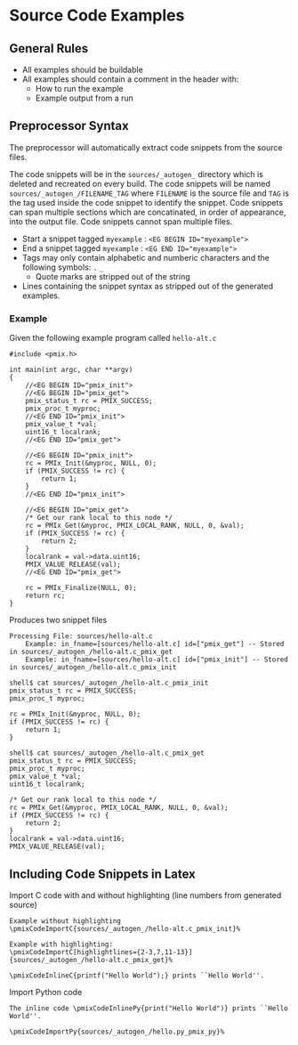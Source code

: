 # Source Code Examples

## General Rules

 * All examples should be buildable
 * All examples should contain a comment in the header with:
   - How to run the example
   - Example output from a run

## Preprocessor Syntax

The preprocessor will automatically extract code snippets from the source files.

The code snippets will be in the `sources/_autogen_` directory which is deleted and recreated on every build.
The code snippets will be named `sources/_autogen_/FILENAME_TAG` where `FILENAME` is the source file and `TAG` is the tag used inside the code snippet to identify the snippet.
Code snippets can span multiple sections which are concatinated, in order of appearance, into the output file.
Code snippets cannot span multiple files.

 * Start a snippet tagged `myexample` : `<EG BEGIN ID="myexample">`
 * End a snippet tagged `myexample` : `<EG END ID="myexample">`
 * Tags may only contain alphabetic and numberic characters and the following symbols: `.` `_`
   - Quote marks are stripped out of the string
 * Lines containing the snippet syntax as stripped out of the generated examples.

### Example

Given the following example program called `hello-alt.c`

```
#include <pmix.h>

int main(int argc, char **argv)
{
    //<EG BEGIN ID="pmix_init">
    //<EG BEGIN ID="pmix_get">
    pmix_status_t rc = PMIX_SUCCESS;
    pmix_proc_t myproc;
    //<EG END ID="pmix_init">
    pmix_value_t *val;
    uint16_t localrank;
    //<EG END ID="pmix_get">

    //<EG BEGIN ID="pmix_init">
    rc = PMIx_Init(&myproc, NULL, 0);
    if (PMIX_SUCCESS != rc) {
        return 1;
    }
    //<EG END ID="pmix_init">

    //<EG BEGIN ID="pmix_get">
    /* Get our rank local to this node */
    rc = PMIx_Get(&myproc, PMIX_LOCAL_RANK, NULL, 0, &val);
    if (PMIX_SUCCESS != rc) {
        return 2;
    }
    localrank = val->data.uint16;
    PMIX_VALUE_RELEASE(val);
    //<EG END ID="pmix_get">
    
    rc = PMIx_Finalize(NULL, 0);
    return rc;
}
```

Produces two snippet files

```
Processing File: sources/hello-alt.c
	Example: in_fname=[sources/hello-alt.c] id=["pmix_get"] -- Stored in sources/_autogen_/hello-alt.c_pmix_get
	Example: in_fname=[sources/hello-alt.c] id=["pmix_init"] -- Stored in sources/_autogen_/hello-alt.c_pmix_init
```

```
shell$ cat sources/_autogen_/hello-alt.c_pmix_init 
pmix_status_t rc = PMIX_SUCCESS;
pmix_proc_t myproc;

rc = PMIx_Init(&myproc, NULL, 0);
if (PMIX_SUCCESS != rc) {
    return 1;
}
```

```
shell$ cat sources/_autogen_/hello-alt.c_pmix_get 
pmix_status_t rc = PMIX_SUCCESS;
pmix_proc_t myproc;
pmix_value_t *val;
uint16_t localrank;

/* Get our rank local to this node */
rc = PMIx_Get(&myproc, PMIX_LOCAL_RANK, NULL, 0, &val);
if (PMIX_SUCCESS != rc) {
    return 2;
}
localrank = val->data.uint16;
PMIX_VALUE_RELEASE(val);
```

## Including Code Snippets in Latex

Import C code with and without highlighting (line numbers from generated source)
```
Example without highlighting
\pmixCodeImportC{sources/_autogen_/hello-alt.c_pmix_init}%

Example with highlighting:
\pmixCodeImportC[highlightlines={2-3,7,11-13}]{sources/_autogen_/hello-alt.c_pmix_get}%

\pmixCodeInlineC{printf("Hello World");} prints ``Hello World''.
```

Import Python code

```
The inline code \pmixCodeInlinePy{print("Hello World")} prints ``Hello World''.

\pmixCodeImportPy{sources/_autogen_/hello.py_pmix_py}%
```